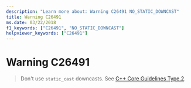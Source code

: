```yaml
---
description: "Learn more about: Warning C26491 NO_STATIC_DOWNCAST"
title: Warning C26491
ms.date: 03/22/2018
f1_keywords: ["C26491", "NO_STATIC_DOWNCAST"]
helpviewer_keywords: ["C26491"]
---
```

# Warning C26491

> Don't use `static_cast` downcasts. See [C++ Core Guidelines Type.2](https://isocpp.github.io/CppCoreGuidelines/CppCoreGuidelines#SS-type).
